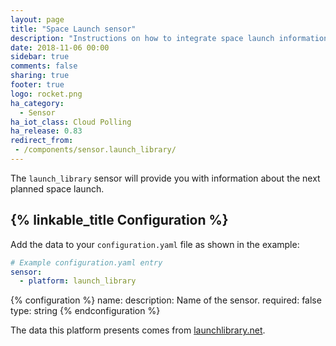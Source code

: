 ```yaml
---
layout: page
title: "Space Launch sensor"
description: "Instructions on how to integrate space launch information within Home Assistant."
date: 2018-11-06 00:00
sidebar: true
comments: false
sharing: true
footer: true
logo: rocket.png
ha_category:
  - Sensor
ha_iot_class: Cloud Polling
ha_release: 0.83
redirect_from:
 - /components/sensor.launch_library/
---
```


The `launch_library` sensor will provide you with information about the next planned space launch.

## {% linkable_title Configuration %}

Add the data to your `configuration.yaml` file as shown in the example:

```yaml
# Example configuration.yaml entry
sensor:
  - platform: launch_library
```

{% configuration %}
name:
  description: Name of the sensor.
  required: false
  type: string
{% endconfiguration %}

The data this platform presents comes from [launchlibrary.net][launchlibrary].

[launchlibrary]: http://launchlibrary.net/
